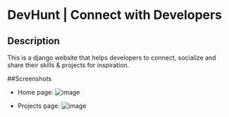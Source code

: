 # DevHunt | Connect with Developers

## Description
This is a django website that helps developers to connect, socialize and share their skills & projects for inspiration.

##Screenshots
- Home page:
![image](https://user-images.githubusercontent.com/47209915/167284573-1b84c02d-8749-4fcb-b8cb-22e34891d0b1.png)

- Projects page:
![image](https://user-images.githubusercontent.com/47209915/167284661-8fb4cf8f-7715-41a3-b33d-7d5e2d334d48.png)

